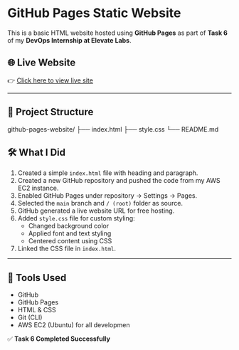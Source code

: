 # GitHub Pages Static Website

This is a basic HTML website hosted using **GitHub Pages** as part of **Task 6** of my **DevOps Internship at Elevate Labs**.

## 🌐 Live Website

👉 [Click here to view live site](https://adarshdogra-clouddevops.github.io/github-pages-website/)

---

## 📁 Project Structure
github-pages-website/
├── index.html
├── style.css
└── README.md


## 🛠️ What I Did

1. Created a simple `index.html` file with heading and paragraph.
2. Created a new GitHub repository and pushed the code from my AWS EC2 instance.
3. Enabled GitHub Pages under repository → Settings → Pages.
4. Selected the `main` branch and `/ (root)` folder as source.
5. GitHub generated a live website URL for free hosting.
6. Added `style.css` file for custom styling:
   - Changed background color
   - Applied font and text styling
   - Centered content using CSS
7. Linked the CSS file in `index.html`.

---

## 🧩 Tools Used

- GitHub
- GitHub Pages
- HTML & CSS
- Git (CLI)
- AWS EC2 (Ubuntu) for all developmen

✅ **Task 6 Completed Successfully**


